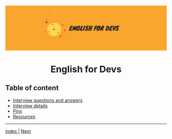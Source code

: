 ![portada](assets/english_devs.png)

<h1 align= "center">
English for Devs
</h1>

## Table of content

- [Interview questions and answers](files/interview_qa.md)
- [Interview details](files/interview_details.md)
- [Pins](files/pins.md)
- [Resources](files/resources.md)

---

[Index |]() [Next](files/interview_qa.md)